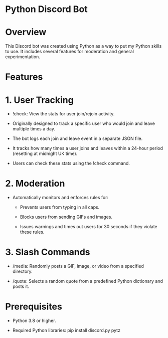 # Python Discord Bot


# Overview

This Discord bot was created using Python as a way to put my Python skills to use. It includes several features for moderation and general experimentation.


# Features

# 1. User Tracking

* !check: View the stats for user join/rejoin activity.
  
* Originally designed to track a specific user who would join and leave multiple times a day.

* The bot logs each join and leave event in a separate JSON file.

* It tracks how many times a user joins and leaves within a 24-hour period (resetting at midnight UK time).

* Users can check these stats using the !check command.
 
   
 
# 2. Moderation

* Automatically monitors and enforces rules for:

  * Prevents users from typing in all caps.

  * Blocks users from sending GIFs and images.

  * Issues warnings and times out users for 30 seconds if they violate these rules.
 
     
 
# 3. Slash Commands

* /media: Randomly posts a GIF, image, or video from a specified directory.

* /quote: Selects a random quote from a predefined Python dictionary and posts it.
 
 
 
 
 
# Prerequisites

* Python 3.8 or higher.

* Required Python libraries: pip install discord.py pytz



































